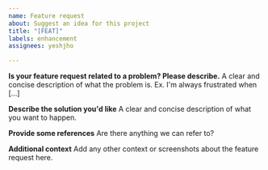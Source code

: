 ```yaml
---
name: Feature request
about: Suggest an idea for this project
title: "[FEAT]"
labels: enhancement
assignees: yeshjho

---
```


**Is your feature request related to a problem? Please describe.**
A clear and concise description of what the problem is. Ex. I'm always frustrated when [...]

**Describe the solution you'd like**
A clear and concise description of what you want to happen.

**Provide some references**
Are there anything we can refer to?

**Additional context**
Add any other context or screenshots about the feature request here.
